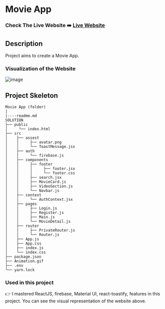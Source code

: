 # Movie App

### Check The Live Website ➡️ [Live Website](https://sekunev-mui-movie-app.netlify.app/)

## Description

Project aims to create a Movie App.

### Visualization of the Website

![image](https://github.com/Sekunev/movie-app/blob/main/Animation.gif)

## Project Skeleton

```
Movie App (folder)
|
|----readme.md
SOLUTION
├── public
│     └── index.html
├── src
│    ├── assest
│    │     ├── avatar.png
│    │     └── ToastMessage.jsx
│    ├── auth
│    │     └── firebase.js
│    ├── components
│    │     ├── footer
│    │     │     ├── footer.jsx
│    │     │     └── footer.css
│    │     ├── search.jsx
│    │     ├── MovieCard.js
│    │     ├── VideoSection.js
│    │     └── Navbar.js
│    ├── context
│    │     └── AuthContext.jsx
│    ├── pages
│    │     ├── Login.js
│    │     ├── Register.js
│    │     ├── Main.js
│    │     └── MovieDetail.js
│    ├── router
│    │     ├── PrivateRouter.js
│    │     └── Router.js
│    ├── App.js
│    ├── App.css
│    ├── index.js
│    └── index.css
├── package.json
├── Animation.gif
├── .env
└── yarn.lock
```

### Used in this project

👉 I mastered ReactJS, firebase, Material UI, react-toastify, features in this project. You can see the visual representation of the website above.
